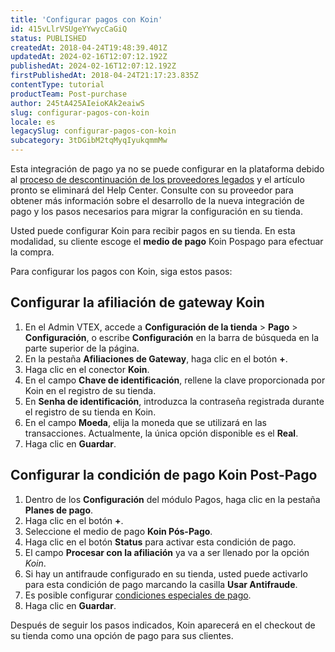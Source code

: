 ```yaml
---
title: 'Configurar pagos con Koin'
id: 415vLlrVSUgeYYwycCaGiQ
status: PUBLISHED
createdAt: 2018-04-24T19:48:39.401Z
updatedAt: 2024-02-16T12:07:12.192Z
publishedAt: 2024-02-16T12:07:12.192Z
firstPublishedAt: 2018-04-24T21:17:23.835Z
contentType: tutorial
productTeam: Post-purchase
author: 245tA425AIeioKAk2eaiwS
slug: configurar-pagos-con-koin
locale: es
legacySlug: configurar-pagos-con-koin
subcategory: 3tDGibM2tqMyqIyukqmmMw
---
```


<div class="alert alert-danger">Esta integración de pago ya no se puede configurar en la plataforma debido al <a href="https://help.vtex.com/es/announcements/descontinuacion-de-conectores-de-pago-legados-en-2024--4R5YIjUu1IWkiOHzXtQU14">proceso de descontinuación de los proveedores legados</a> y el artículo pronto se eliminará del Help Center. Consulte con su proveedor para obtener más información sobre el desarrollo de la nueva integración de pago y los pasos necesarios para migrar la configuración en su tienda.</div>

Usted puede configurar Koin para recibir pagos en su tienda. En esta modalidad, su cliente escoge el __medio de pago__ Koin Pospago para efectuar la compra.

Para configurar los pagos con Koin, siga estos pasos:

## Configurar la afiliación de gateway Koin
1. En el Admin VTEX, accede a **Configuración de la tienda** > **Pago** > **Configuración**, o escribe **Configuración** en la barra de búsqueda en la parte superior de la página.
2. En la pestaña __Afiliaciones de Gateway__, haga clic en el botón __+__.
3. Haga clic en el conector __Koin__.
4. En el campo __Chave de identificación__, rellene la clave proporcionada por Koin en el registro de su tienda.
5. En __Senha de identificación__, introduzca la contraseña registrada durante el registro de su tienda en Koin.
6. En el campo __Moeda__, elija la moneda que se utilizará en las transacciones. Actualmente, la única opción disponible es el __Real__.
7. Haga clic en __Guardar__.

## Configurar la condición de pago Koin Post-Pago
1. Dentro de los __Configuración__ del módulo Pagos, haga clic en la pestaña __Planes de pago__.
2. Haga clic en el botón __+__.
3. Seleccione el medio de pago __Koin Pós-Pago__.
4. Haga clic en el botón __Status__ para activar esta condición de pago.
5. El campo __Procesar con la afiliación__ ya va a ser llenado por la opción _Koin_.
6. Si hay un antifraude configurado en su tienda, usted puede activarlo para esta condición de pago marcando la casilla __Usar Antifraude__.
7. Es posible configurar [condiciones especiales de pago](/es/tutorial/condiciones-especiales).
8. Haga clic en __Guardar__.

Después de seguir los pasos indicados, Koin aparecerá en el checkout de su tienda como una opción de pago para sus clientes.
